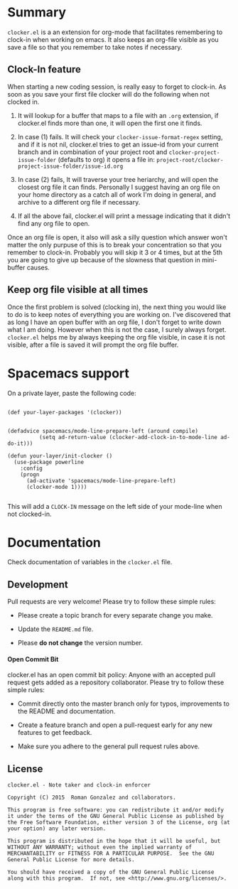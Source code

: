 # Summary

`clocker.el` is a an extension for org-mode that facilitates remembering
to clock-in when working on emacs. It also keeps an org-file visible
as you save a file so that you remember to take notes if necessary.

## Clock-In feature

When starting a new coding session, is really easy to forget to
clock-in. As soon as you save your first file clocker will do the
following when not clocked in.

1) It will lookup for a buffer that maps to a file with an `.org`
extension, if clocker.el finds more than one, it will open the first
one it finds.

2) In case (1) fails. It will check your `clocker-issue-format-regex`
setting, and if it is not nil, clocker.el tries to get an issue-id
from your current branch and in combination of your project root and
`clocker-project-issue-folder` (defaults to org) it opens a file in:
`project-root/clocker-project-issue-folder/issue-id.org`

3) In case (2) fails, It will traverse your tree heriarchy, and will
open the closest org file it can finds. Personally I suggest having
an org file on your home directory as a catch all of work I'm doing
in general, and archive to a different org file if necessary.

4) If all the above fail, clocker.el will print a message indicating
that it didn't find any org file to open.

Once an org file is open, it also will ask a silly question which
answer won't matter the only purpuse of this is to break your
concentration so that you remember to clock-in. Probably you will skip
it 3 or 4 times, but at the 5th you are going to give up because of
the slowness that question in mini-buffer causes.

## Keep org file visible at all times

Once the first problem is solved (clocking in), the next thing you
would like to do is to keep notes of everything you are working
on. I've discovered that as long I have an open buffer with an org
file, I don't forget to write down what I am doing. However when this
is not the case, I surely always forget. `clocker.el` helps me by
always keeping the org file visible, in case it is not visible, after
a file is saved it will prompt the org file buffer.

# Spacemacs support

On a private layer, paste the following code:

```elisp

(def your-layer-packages '(clocker))


(defadvice spacemacs/mode-line-prepare-left (around compile)
          (setq ad-return-value (clocker-add-clock-in-to-mode-line ad-do-it)))

(defun your-layer/init-clocker ()
  (use-package powerline
    :config
    (progn
      (ad-activate 'spacemacs/mode-line-prepare-left)
      (clocker-mode 1))))


```

This will add a `CLOCK-IN` message on the left side of your mode-line
when not clocked-in.

# Documentation

Check documentation of variables in the `clocker.el` file.

## Development

Pull requests are very welcome! Please try to follow these simple rules:

* Please create a topic branch for every separate change you make.

* Update the `README.md` file.

* Please **do not change** the version number.

#### Open Commit Bit

clocker.el has an open commit bit policy: Anyone with an accepted
pull request gets added as a repository collaborator.  Please try to
follow these simple rules:

* Commit directly onto the master branch only for typos, improvements
to the README and documentation.

* Create a feature branch and open a pull-request early for any new
features to get feedback.

* Make sure you adhere to the general pull request rules above.

## License

```
clocker.el - Note taker and clock-in enforcer

Copyright (C) 2015  Roman Gonzalez and collaborators.

This program is free software: you can redistribute it and/or modify
it under the terms of the GNU General Public License as published by
the Free Software Foundation, either version 3 of the License, org (at
your option) any later version.

This program is distributed in the hope that it will be useful, but
WITHOUT ANY WARRANTY; without even the implied warranty of
MERCHANTABILITY or FITNESS FOR A PARTICULAR PURPOSE.  See the GNU
General Public License for more details.

You should have received a copy of the GNU General Public License
along with this program.  If not, see <http://www.gnu.org/licenses/>.
```
